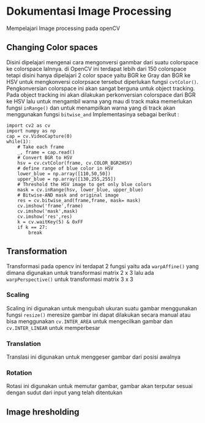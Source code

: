 # Dokumentasi Image Processing
 Mempelajari Image processing pada openCV
## Changing Color spaces
Disini dipelajari mengenai cara mengonversi ganmbar dari suatu colorspace ke colorspace lalnnya. di OpenCV ini terdapat lebih dari 150 colorspace tetapi disini hanya dipelajari 2 color space yaitu BGR ke Gray dan BGR ke HSV untuk mengkonversi colorpsace tersebut diperlukan fungsi `cvtColor()`. Pengkonversian colorspace ini akan sangat berguna untuk object tracking. Pada object tracking ini akan dilakukan perkonversian colorspace dari BGR ke HSV lalu untuk mengambil warna yang mau di track maka memerlukan fungsi `inRange()` dan untuk menampilkan warna yang di track akan menggunakan fungsi `bitwise_and` Implementasinya sebagai berikut :

```
import cv2 as cv
import numpy as np
cap = cv.VideoCapture(0)
while(1):
    # Take each frame
    _, frame = cap.read()
    # Convert BGR to HSV
    hsv = cv.cvtColor(frame, cv.COLOR_BGR2HSV)
    # define range of blue color in HSV
    lower_blue = np.array([110,50,50])
    upper_blue = np.array([130,255,255])
    # Threshold the HSV image to get only blue colors
    mask = cv.inRange(hsv, lower_blue, upper_blue)
    # Bitwise-AND mask and original image
    res = cv.bitwise_and(frame,frame, mask= mask)
    cv.imshow('frame',frame)
    cv.imshow('mask',mask)
    cv.imshow('res',res)
    k = cv.waitKey(5) & 0xFF
    if k == 27:
        break
```
## Transformation

Transformasi pada opencv ini terdapat 2 fungsi yaitu ada `warpAffine()` yang dimana digunakan untuk transformasi matrix 2 x 3 lalu ada `warpPerspective()` untuk transformasi matrix 3 x 3

### Scaling
Scaling ini digunakan untuk mengubah ukuran suatu gambar menggunakan fungsi `resize()` meresize gambar ini dapat dilakukan secara manual atau bisa menggunakan `cv.INTER_AREA` untuk mengecilkan gambar dan `cv.INTER_LINEAR` untuk memperbesar

### Translation
Translasi ini digunakan untuk menggeser gambar dari posisi awalnya

### Rotation
Rotasi ini digunakan untuk memutar gambar, gambar akan terputar sesuai dengan sudut dari input yang telah ditentukan

## Image hresholding
